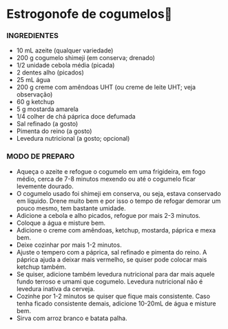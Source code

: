 # Estrogonofe de cogumelos:mushroom:

### INGREDIENTES

- 10 mL azeite (qualquer variedade)
- 200 g cogumelo shimeji (em conserva; drenado)
- 1/2 unidade cebola média (picada)
- 2 dentes alho (picados)
- 25 mL água
- 200 g creme com amêndoas UHT (ou creme de leite UHT; veja observação)
- 60 g ketchup
- 5 g mostarda amarela
- 1/4 colher de chá páprica doce defumada
- Sal refinado (a gosto)
- Pimenta do reino (a gosto)
- Levedura nutricional (a gosto; opcional)

### MODO DE PREPARO

- Aqueça o azeite e refogue o cogumelo em uma frigideira, em fogo médio, cerca de 7-8 minutos mexendo ou até o cogumelo ficar levemente dourado.
- O cogumelo usado foi shimeji em conserva, ou seja, estava conservado em líquido. Drene muito bem e por isso o tempo de refogar demorar um pouco mesmo, tem bastante umidade.
- Adicione a cebola e alho picados, refogue por mais 2-3 minutos.
- Coloque a água e misture bem.
- Adicione o creme com amêndoas, ketchup, mostarda, páprica e mexa bem.
- Deixe cozinhar por mais 1-2 minutos.
- Ajuste o tempero com a páprica, sal refinado e pimenta do reino. A páprica ajuda a deixar mais vermelho, se quiser pode colocar mais ketchup também.
- Se quiser, adicione também levedura nutricional para dar mais aquele fundo terroso e umami que cogumelo. Levedura nutricional não é levedura inativa da cerveja.
- Cozinhe por 1-2 minutos se quiser que fique mais consistente. Caso tenha ficado consistente demais, adicione 10-20mL de água e misture bem.
- Sirva com arroz branco e batata palha.